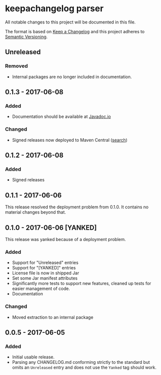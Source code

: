 # keepachangelog parser

All notable changes to this project will be documented in this file.

The format is based on [Keep a Changelog](http://keepachangelog.com/)
and this project adheres to [Semantic Versioning](http://semver.org/).

## Unreleased

### Removed

* Internal packages are no longer included in documentation.

## 0.1.3 - 2017-06-08

### Added

* Documentation should be available at [Javadoc.io](https://javadoc.io/doc/cx.cad.keepachangelog/changelog-parser)

### Changed

* Signed releases now deployed to Maven Central ([search](https://oss.sonatype.org/#nexus-search;quick~changelog-parser))

## 0.1.2 - 2017-06-08

### Added

* Signed releases

## 0.1.1 - 2017-06-06

This release resolved the deployment problem from 0.1.0. It contains no material
changes beyond that.

## 0.1.0 - 2017-06-06 [YANKED]

This release was yanked because of a deployment problem.

### Added

* Support for "Unreleased" entries
* Support for "[YANKED]" entries
* License file is now in shipped Jar
* Set some Jar manifest attributes
* Significantly more tests to support new features, cleaned up tests for easier
  management of code.
* Documentation

### Changed

* Moved extraction to an internal package

## 0.0.5 - 2017-06-05

### Added

* Initial usable release.
* Parsing any CHANGELOG.md conforming strictly to the standard but omits an 
  `Unreleased` entry and does not use the `Yanked` tag should work.  


<!-- TEMPLATE

## Major.Minor.Patch - YYYY-MM-DD

### Added

### Changed

### Deprecated

### Removed

### Fixed

### Security

-->
